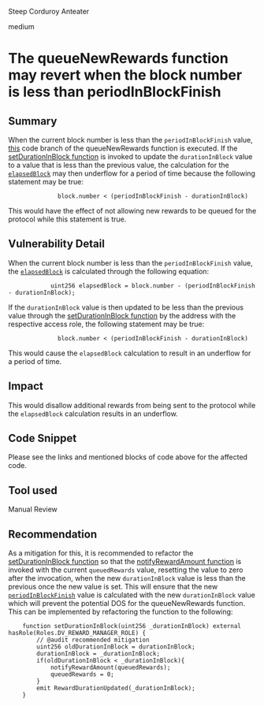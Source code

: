 Steep Corduroy Anteater

medium

# The queueNewRewards function may revert when the block number is less than periodInBlockFinish
## Summary

When the current block number is less than the `periodInBlockFinish` value, [this](https://github.com/Tokemak/v2-core-audit-2023-07-14/blob/62445b8ee3365611534c96aef189642b721693bf/src/rewarders/AbstractRewarder.sol#L245-L254) code branch of the queueNewRewards function is executed. If the [setDurationInBlock function](https://github.com/Tokemak/v2-core-audit-2023-07-14/blob/62445b8ee3365611534c96aef189642b721693bf/src/rewarders/AbstractRewarder.sol#L212) is invoked to update the `durationInBlock` value to a value that is less than the previous value, the calculation for the [`elapsedBlock`](https://github.com/Tokemak/v2-core-audit-2023-07-14/blob/62445b8ee3365611534c96aef189642b721693bf/src/rewarders/AbstractRewarder.sol#L245) may then underflow for a period of time because the following statement may be true: 
```solidity
              block.number < (periodInBlockFinish - durationInBlock)
```
 This would have the effect of not allowing new rewards to be queued for the protocol while this statement is true.

## Vulnerability Detail

When the current block number is less than the `periodInBlockFinish` value, the [`elapsedBlock`](https://github.com/Tokemak/v2-core-audit-2023-07-14/blob/62445b8ee3365611534c96aef189642b721693bf/src/rewarders/AbstractRewarder.sol#L245) is calculated through the following equation:
```solidity
            uint256 elapsedBlock = block.number - (periodInBlockFinish - durationInBlock);
```
If the `durationInBlock` value is then updated to be less than the previous value through the [setDurationInBlock function](https://github.com/Tokemak/v2-core-audit-2023-07-14/blob/62445b8ee3365611534c96aef189642b721693bf/src/rewarders/AbstractRewarder.sol#L212) by the address with the respective access role, the following statement may be true:
```solidity
              block.number < (periodInBlockFinish - durationInBlock)
```
This would cause the `elapsedBlock` calculation to result in an underflow for a period of time.

## Impact

This would disallow additional rewards from being sent to the protocol while the `elapsedBlock` calculation results in an underflow.

## Code Snippet

Please see the links and mentioned blocks of code above for the affected code.

## Tool used

Manual Review

## Recommendation

As a mitigation for this, it is recommended to refactor the [setDurationInBlock function](https://github.com/Tokemak/v2-core-audit-2023-07-14/blob/62445b8ee3365611534c96aef189642b721693bf/src/rewarders/AbstractRewarder.sol#L212) so that the [notifyRewardAmount function](https://github.com/Tokemak/v2-core-audit-2023-07-14/blob/62445b8ee3365611534c96aef189642b721693bf/src/rewarders/AbstractRewarder.sol#L274) is invoked with the current `queuedRewards` value, resetting the value to zero after the invocation, when the new `durationInBlock` value is less than the previous once the new value is set. This will ensure that the new [`periodInBlockFinish`](https://github.com/Tokemak/v2-core-audit-2023-07-14/blob/62445b8ee3365611534c96aef189642b721693bf/src/rewarders/AbstractRewarder.sol#L288) value is calculated with the new `durationInBlock` value which will prevent the potential DOS for the queueNewRewards function. This can be implemented by refactoring the function to the following:
```solidity
    function setDurationInBlock(uint256 _durationInBlock) external hasRole(Roles.DV_REWARD_MANAGER_ROLE) {
        // @audit recommended mitigation
        uint256 oldDurationInBlock = durationInBlock;
        durationInBlock = _durationInBlock;
        if(oldDurationInBlock < _durationInBlock){
            notifyRewardAmount(queuedRewards);
            queuedRewards = 0;
        }
        emit RewardDurationUpdated(_durationInBlock);
    }
```